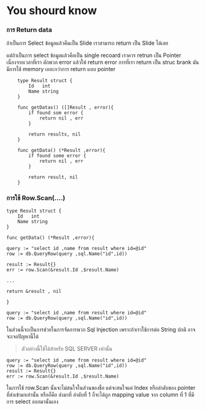 # You shourd know

### การ Return data

ถ้าเป็นการ Select ข้อมูลแล้วคืนเป็น Slide เราสามารถ return เป็น Slide ได้เลย

แต่ถ้าเป็นการ select ข้อมูลแล้วคือเป็น single recoard เราควร retrun เป็น Pointer เนื่องจากเวลาที่เรา ดักพวก error แล้วให้ return error การที่เรา return เป็น struc brank มันมีการใช้ memory เยอะกว่าการ return แบบ pointer

```golang
    type Result struct {
        Id   int
        Name string
    }

    func getDatas() ([]Result , error){
        if found som error {
            return nil , err
        }

        return results, nil
    }

    func getData() (*Result ,error){
        if found some error {
            return nil , err
        }

        return result, nil
    }

```

### การใช้ Row.Scan(....)

```golang
type Result struct {
    Id   int
    Name string
}

func getData() (*Result ,error){

query := "select id ,name from result where id=@id"
row := db.QueryRow(query ,sql.Name("id",id))

result := Result{}
err := row.Scan(&result.Id ,$result.Name)

...

return &result , nil

}

```

```golang
query := "select id ,name from result where id=@id"
row := db.QueryRow(query ,sql.Name("id",id))
```

ในส่วนนี้จะเป็นการช่วยในการจัดการพวก Sql Injection เพราะถ้าเราใช้การต่อ String ปกติ อาจจะเจอปัญหานี้ได้ 
> ตัวอย่างนี้ใช้ได้สำหรับ SQL SERVER เท่านั้น


```golang 
query := "select id ,name from result where id=@id"
row := db.QueryRow(query ,sql.Name("id",id))
result := Result{}
err := row.Scan(&result.Id ,$result.Name)
```

ในการใช้ row.Scan นั้นจะไม่สนใจในส่วนของชื่อ แต่จะสนใจแค่ Index หรือลำดับของ pointer ที่ส่งเข้ามาเท่านั้น หรือก็คือ ส่งมาที่ ลำดับที่ 1 ก็จะได้ถูก mapping value จาก column ที่ 1 ที่มีการ select ออกมานั้นเอง

